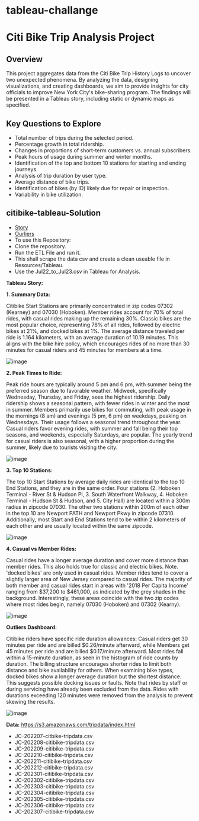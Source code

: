 # tableau-challange
# Citi Bike Trip Analysis Project

## Overview
This project aggregates data from the Citi Bike Trip History Logs to uncover two unexpected phenomena. By analyzing the data, designing visualizations, and creating dashboards, we aim to provide insights for city officials to improve New York City's bike-sharing program. The findings will be presented in a Tableau story, including static or dynamic maps as specified.

## Key Questions to Explore
- Total number of trips during the selected period.
- Percentage growth in total ridership.
- Changes in proportions of short-term customers vs. annual subscribers.
- Peak hours of usage during summer and winter months.
- Identification of the top and bottom 10 stations for starting and ending journeys.
- Analysis of trip duration by user type.
- Average distance of bike trips.
- Identification of bikes (by ID) likely due for repair or inspection.
- Variability in bike utilization.

## citibike-tableau-Solution
- [Story](https://public.tableau.com/app/profile/saurabh.lakhanpal/viz/CitiBikeAnalysis_17422278378610/JerseyCityBikesStory)
- [Ourliers](https://public.tableau.com/app/profile/saurabh.lakhanpal/viz/CitiBikeAnalysis-Outliers/Outliers)
- To use this Repository:
 - Clone the repository.
 - Run the ETL File and run it.
 - This shall scrape the data csv and create a clean useable file in Resources/Tableau.
 - Use the Jul22_to_Jul23.csv in Tableau for Analysis.

**Tableau Story:**

**1. Summary Data:**

  Citibike Start Stations are primarily concentrated in zip codes 07302 (Kearney) and 07030 (Hoboken).
  Member rides account for 70% of total rides, with casual rides making up the remaining 30%. 
  Classic bikes are the most popular choice, representing 78% of all rides, followed by electric bikes at 21%, and docked bikes at 1%. 
  The average distance traveled per ride is 1.164 kilometers, with an average duration of 10.19 minutes.
  This aligns with the bike hire policy, which encourages rides of no more than 30 minutes for casual riders and 45 minutes for members at a time.
  
![image](https://github.com/user-attachments/assets/cfe3ae00-1257-43ed-a74b-1acd38a80e2f)

**2. Peak Times to Ride:**

  Peak ride hours are typically around 5 pm and 6 pm, with summer being the preferred season due to favorable weather. Midweek, specifically Wednesday, Thursday, and Friday, sees the highest ridership. Daily ridership shows a seasonal pattern, with fewer rides in winter and the most in summer.
  Members primarily use bikes for commuting, with peak usage in the mornings (8 am) and evenings (5 pm, 6 pm) on weekdays, peaking on Wednesdays. Their usage follows a seasonal trend throughout the year.
  Casual riders favor evening rides, with summer and fall being their top seasons, and weekends, especially Saturdays, are popular. The yearly trend for casual riders is also seasonal, with a higher proportion during the summer, likely due to tourists visiting the city.

![image](https://github.com/user-attachments/assets/029ae0ba-60d2-4045-8d02-8bac4c465268)

**3. Top 10 Stations:**

  The top 10 Start Stations by average daily rides are identical to the top 10 End Stations, and they are in the same order. Four stations (2. Hoboken Terminal - River St & Hudson Pl, 3. South Waterfront Walkway, 4. Hoboken Terminal - Hudson St & Hudson, and 5. City Hall) are located within a 300m radius in zipcode 07030. The other two stations within 200m of each other in the top 10 are Newport PATH and Newport Pkwy in zipcode 07310. Additionally, most Start and End Stations tend to be within 2 kilometers of each other and are usually located within the same zipcode.

![image](https://github.com/user-attachments/assets/221c5013-bfd4-4a7d-b7ad-d55db286ea4d)

**4. Casual vs Member Rides:**

  Casual rides have a longer average duration and cover more distance than member rides. This also holds true for classic and electric bikes. Note. 'docked bikes' are only used in casual rides.
  Member rides tend to cover a slightly larger area of New Jersey compared to casual rides. The majority of both member and casual rides start in areas with '2018 Per Capita Income' ranging from $37,200 to $461,000, as indicated by the grey shades in the background. Interestingly, these areas coincide with the two zip codes where most rides begin, namely 07030 (Hoboken) and 07302 (Kearny).

![image](https://github.com/user-attachments/assets/d3eb8140-15ba-4028-a3bf-7aafa078ff32)

**Outliers Dashboard:**

  Citibike riders have specific ride duration allowances: Casual riders get 30 minutes per ride and are billed $0.26/minute afterward, while Members get 45 minutes per ride and are billed $0.17/minute afterward.
  Most rides fall within a 15-minute duration, as seen in the histogram of ride counts by duration. The billing structure encourages shorter rides to limit both distance and bike availability for others.
  When examining bike types, docked bikes show a longer average duration but the shortest distance. This suggests possible docking issues or faults. Note that rides by staff or during servicing have already been excluded from the data.
  Rides with durations exceeding 120 minutes were removed from the analysis to prevent skewing the results.

![image](https://github.com/user-attachments/assets/5a902e97-0cc0-4b2e-a5c3-8272fa609b32)

**Data:** https://s3.amazonaws.com/tripdata/index.html
  - JC-202207-citbike-tripdata.csv
  - JC-202208-citibike-tripdata.csv
  - JC-202209-citibike-tripdata.csv
  - JC-202210-citibike-tripdata.csv
  - JC-202211-citibike-tripdata.csv
  - JC-202212-citibike-tripdata.csv
  - JC-202301-citibike-tripdata.csv
  - JC-202302-citibike-tripdata.csv
  - JC-202303-citibike-tripdata.csv
  - JC-202304-citibike-tripdata.csv
  - JC-202305-citibike-tripdata.csv
  - JC-202306-citibike-tripdata.csv
  - JC-202307-citibike-tripdata.csv
